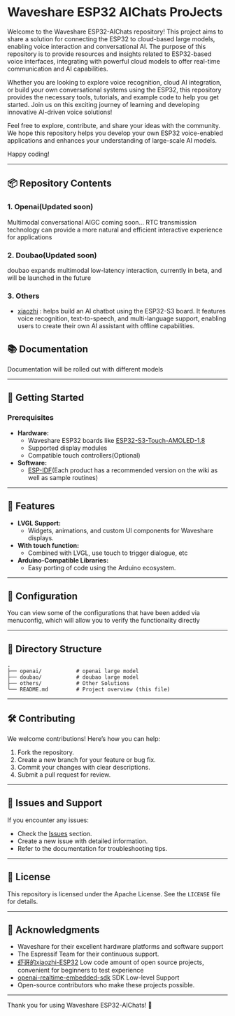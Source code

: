 # Waveshare ESP32 AIChats ProJects

Welcome to the Waveshare ESP32-AIChats repository! This project aims to share a solution for connecting the ESP32 to cloud-based large models, enabling voice interaction and conversational AI. The purpose of this repository is to provide resources and insights related to ESP32-based voice interfaces, integrating with powerful cloud models to offer real-time communication and AI capabilities.

Whether you are looking to explore voice recognition, cloud AI integration, or build your own conversational systems using the ESP32, this repository provides the necessary tools, tutorials, and example code to help you get started. Join us on this exciting journey of learning and developing innovative AI-driven voice solutions!

Feel free to explore, contribute, and share your ideas with the community. We hope this repository helps you develop your own ESP32 voice-enabled applications and enhances your understanding of large-scale AI models.

Happy coding!

---

## 📦 Repository Contents

### 1. **Openai(Updated soon)**
Multimodal conversational AIGC coming soon...
RTC transmission technology can provide a more natural and efficient interactive experience for applications
### 2. **Doubao(Updated soon)**
doubao expands multimodal low-latency interaction, currently in beta, and will be launched in the future
### 3. **Others**
- [xiaozhi](https://github.com/78/xiaozhi-esp32) :  helps build an AI chatbot using the ESP32-S3 board. It features voice recognition, text-to-speech, and multi-language support, enabling users to create their own AI assistant with offline capabilities.


## 📚 Documentation

Documentation will be rolled out with different models

---

## 🚀 Getting Started

### Prerequisites

- **Hardware:**
    - Waveshare ESP32 boards like [ESP32-S3-Touch-AMOLED-1.8](https://www.waveshare.com/esp32-s3-touch-amoled-1.8.htm)
    - Supported display modules
    - Compatible touch controllers(Optional)
- **Software:**
    - [ESP-IDF](https://github.com/espressif/esp-idf)(Each product has a recommended version on the wiki as well as
      sample routines)

---

## 🌟 Features

- **LVGL Support:**
    - Widgets, animations, and custom UI components for Waveshare displays.
- **With touch function:**
    - Combined with LVGL, use touch to trigger dialogue, etc
- **Arduino-Compatible Libraries:**
    - Easy porting of code using the Arduino ecosystem.
---

## 🔧 Configuration

You can view some of the configurations that have been added via menuconfig, which will allow you to verify the
functionality directly

---

## 📂 Directory Structure

```
.
├── openai/           # openai large model
├── doubao/           # doubao large model
├── others/           # Other Solutions
└── README.md         # Project overview (this file)
```

---

## 🛠️ Contributing

We welcome contributions! Here’s how you can help:

1. Fork the repository.
2. Create a new branch for your feature or bug fix.
3. Commit your changes with clear descriptions.
4. Submit a pull request for review.

---

## 🧩 Issues and Support

If you encounter any issues:

- Check the [Issues](https://github.com/waveshareteam/ESP32-AIChats/issues) section.
- Create a new issue with detailed information.
- Refer to the documentation for troubleshooting tips.

---

## 📜 License

This repository is licensed under the Apache License. See the `LICENSE` file for details.

---

## 🙌 Acknowledgments

- Waveshare for their excellent hardware platforms and software support
- The Espressif Team for their continuous support.
- [虾哥的xiaozhi-ESP32](https://github.com/78/xiaozhi-esp32) Low code amount of open source projects, convenient for beginners to test experience
- [openai-realtime-embedded-sdk](https://github.com/openai/openai-realtime-embedded-sdk) SDK Low-level Support
- Open-source contributors who make these projects possible.

---

Thank you for using Waveshare ESP32-AIChats! 🚀

